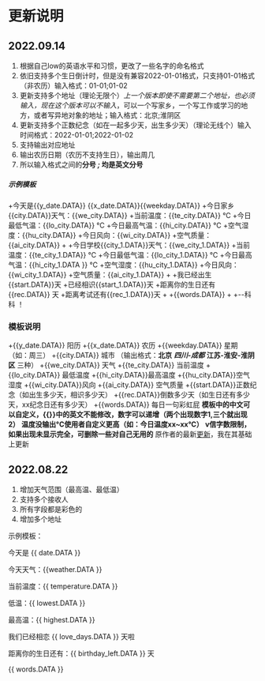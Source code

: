 # 更新说明
## 2022.09.14
1. 根据自己low的英语水平和习惯，更改了一些名字的命名格式
2. 依旧支持多个生日倒计时，但是没有兼容2022-01-01格式，只支持01-01格式（非农历）输入格式：01-01;01-02
3. 更新支持多个地址（理论无限个）*上一个版本即使不需要第二个地址，也必须输入，现在这个版本可以不输入*，可以一个写家乡，一个写工作或学习的地方，或者写异地对象的地址；输入格式：北京;淮阴区
4. 更新支持多个正数纪念（如在一起多少天，出生多少天）（理论无线个）输入时间格式：2022-01-01;2022-01-02
5. 支持输出对应地址
6. 输出农历日期（农历不支持生日），输出周几
7. 所以输入格式之间的**分号 *;* 均是英文分号**

##### 示例模板
+今天是{{y_date.DATA}} {{x_date.DATA}}{{weekday.DATA}}
+今日家乡{{city.DATA}}天气：{{we_city.DATA}} 
+当前温度：{{te_city.DATA}} ℃ 
+今日最低气温：{{lo_city.DATA}} ℃ 
+今日最高气温：{{hi_city.DATA}} ℃ 
+空气湿度：{{hu_city.DATA}} 
+今日风向：{{wi_city.DATA}} 
+空气质量：{{ai_city.DATA}} 
+
+今日学校{{city_1.DATA}}天气：{{we_city_1.DATA}} 
+当前温度：{{te_city_1.DATA}} ℃ 
+今日最低气温：{{lo_city_1.DATA}} ℃ 
+今日最高气温：{{hi_city_1.DATA }} ℃ 
+空气湿度：{{hu_city_1.DATA}} 
+今日风向：{{wi_city_1.DATA}} 
+空气质量：{{ai_city_1.DATA}} 
+
+我已经出生{{start.DATA}}天 
+已经相识{{start_1.DATA}}天
+距离你的生日还有{{rec.DATA}} 天 
+距离考试还有{{rec_1.DATA}}天
+
+{{words.DATA}} 
+
+--科科 ！

### 模板说明
+{{y_date.DATA}} 阳历
+{{x_date.DATA}} 农历
+{{weekday.DATA}} 星期（如：周三）
+{{city.DATA}} 城市 （输出格式：**北京**  ***四川-成都*** **江苏-淮安-淮阴区**  三种）
+{{we_city.DATA}} 天气
+{{te_city.DATA}} 当前温度
+{{lo_city.DATA}} 最低温度
+{{hi_city.DATA}}最高温度
+{{hu_city.DATA}}空气湿度
+{{wi_city.DATA}}风向
+{{ai_city.DATA}} 空气质量
+{{start.DATA}}正数纪念（如出生多少天，相识多少天）
+{{rec.DATA}}倒数多少天（如生日还有多少天，xx纪念日还有多少天）
+{{words.DATA}} 每日一句彩虹屁
**模板中的中文可以自定义，{{}}中的英文不能修改，数字可以递增（两个出现数字1,三个就出现2）**
**温度没输出°C使用者自定义更高（如：今日温度xx~xx°C）**
**v信字数限制，如果出现未显示完全，可删除一些对自己无用的**
原作者的最新[更新](./auth_UPGRADE.md)，我在其基础上更新
## 2022.08.22

1. 增加天气范围（最高温、最低温）
2. 支持多个接收人
3. 所有字段都是彩色的
4. 增加多个地址

示例模板：

今天是 {{ date.DATA }}

今天天气：{{weather.DATA }}

当前温度：{{ temperature.DATA }}

低温：{{ lowest.DATA }}

最高温：{{ highest.DATA }}

我们已经相恋 {{ love_days.DATA }} 天啦

距离你的生日还有：{{ birthday_left.DATA }} 天

{{ words.DATA }}
